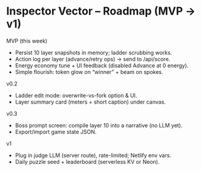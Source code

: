 # Inspector Vector – Roadmap (MVP -> v1)

MVP (this week)
- Persist 10 layer snapshots in memory; ladder scrubbing works.
- Action log per layer (advance/retry ops) -> send to /api/score.
- Energy economy tune + UI feedback (disabled Advance at 0 energy).
- Simple flourish: token glow on “winner” + beam on spokes.

v0.2
- Ladder edit mode: overwrite-vs-fork option & UI.
- Layer summary card (meters + short caption) under canvas.

v0.3
- Boss prompt screen: compile layer 10 into a narrative (no LLM yet).
- Export/import game state JSON.

v1
- Plug in judge LLM (server route), rate-limited; Netlify env vars.
- Daily puzzle seed + leaderboard (serverless KV or Neon).

